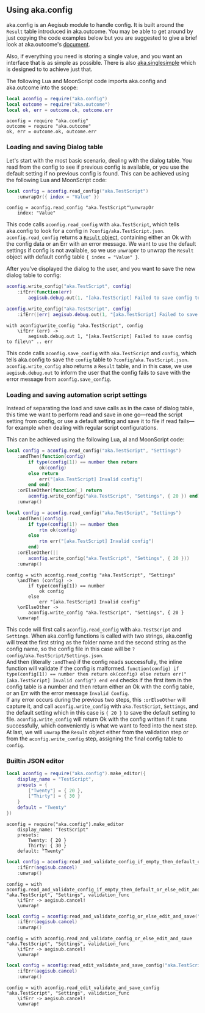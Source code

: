 ## Using aka.config

aka.config is an Aegisub module to handle config. It is built around the `Result` table introduced in aka.outcome. You may be able to get around by just copying the code examples below but you are suggested to give a brief look at aka.outcome's [document](Using%20aka.outcome.md).  

Also, if everything you need is storing a single value, and you want an interface that is as simple as possible. There is also [aka.singlesimple](Using%20aka.singlesimple.md) which is designed to to achieve just that.  

The following Lua and MoonScript code imports aka.config and aka.outcome into the scope:  
```lua
local aconfig = require("aka.config")
local outcome = require("aka.outcome")
local ok, err = outcome.ok, outcome.err
```
```moon
aconfig = require "aka.config"
outcome = require "aka.outcome"
ok, err = outcome.ok, outcome.err
```

### Loading and saving Dialog table

Let's start with the most basic scenario, dealing with the dialog table. You read from the config to see if previous config is available, or you use the default setting if no previous config is found. This can be achieved using the following Lua and MoonScript code:    
```lua
local config = aconfig.read_config("aka.TestScript")
    :unwrapOr({ index = "Value" })
```
```moon
config = aconfig.read_config "aka.TestScript"\unwrapOr
    index: "Value"
```
This code calls `aconfig.read_config` with `aka.TestScript`, which tells aka.config to look for a config in `?config/aka.TestScript.json`. `aconfig.read_config` returns a [`Result` object](Understanding%20aka.outcome), containing either an Ok with the config data or an Err with an error message. We want to use the default settings if config is not available, so we use `unwrapOr` to unwrap the `Result` object with default config table `{ index = "Value" }`.  

After you've displayed the dialog to the user, and you want to save the new dialog table to config:  
```lua
aconfig.write_config("aka.TestScript", config)
    :ifErr(function(err)
        aegisub.debug.out(1, "[aka.TestScript] Failed to save config to file\n" .. err) end)
```
```lua
aconfig.write_config("aka.TestScript", config)
    :ifErr(|err| aegisub.debug.out(1, "[aka.TestScript] Failed to save config to file\n" .. err))
```
```moon
with aconfig\write_config "aka.TestScript", config
    \ifErr (err) ->
        aegisub.debug.out 1, "[aka.TestScript] Failed to save config to file\n" .. err
```
This code calls `aconfig.save_config` with `aka.TestScript` and `config`, which tells aka.config to save the `config` table to `?config/aka.TestScript.json`. `aconfig.write_config` also returns a `Result` table, and in this case, we use `aegisub.debug.out` to inform the user that the config fails to save with the error message from `aconfig.save_config`.  

### Loading and saving automation script settings

Instead of separating the load and save calls as in the case of dialog table, this time we want to perform read and save in one go—read the script setting from config, or use a default setting and save it to file if read fails—for example when dealing with regular script configurations.  

This can be achieved using the following Lua, al and MoonScript code:  
```lua
local config = aconfig.read_config("aka.TestScript", "Settings")
    :andThen(function(config)
        if type(config[1]) == number then return
            ok(config)
        else return
            err("[aka.TestScript] Invalid config")
        end end)
    :orElseOther(function(_) return
        aconfig.write_config("aka.TestScript", "Settings", { 20 }) end)
    :unwrap()
```
```lua
local config = aconfig.read_config("aka.TestScript", "Settings")
    :andThen(|config|
        if type(config[1]) == number then
            rtn ok(config)
        else
            rtn err("[aka.TestScript] Invalid config")
        end)
    :orElseOther(||
        aconfig.write_config("aka.TestScript", "Settings", { 20 }))
    :unwrap()
```
```moon
config = with aconfig.read_config "aka.TestScript", "Settings"
    \andThen (config) ->
        if type(config[1]) == number
            ok config
        else
            err "[aka.TestScript] Invalid config"
    \orElseOther ->
        aconfig.write_config "aka.TestScript", "Settings", { 20 }
    \unwrap!
```
This code will first calls `aconfig.read_config` with `aka.TestScript` and `Settings`. When aka.config functions is called with two strings, aka.config will treat the first string as the folder name and the second string as the config name, so the config file in this case will be `?config/aka.TestScript/Settings.json`.  
And then (literally `:andThen`) if the config reads successfully, the inline function will validate if the config is malformed. `function(config) if type(config[1]) == number then return ok(config) else return err("[aka.TestScript] Invalid config") end end` checks if the first item in the config table is a number and then return either an Ok with the config table, or an Err with the error message `Invalid Config`.  
If any error occurs during the previous two steps, this `:orElseOther` will capture it, and call `aconfig.write_config` with `aka.TestScript`, `Settings`, and the default setting which in this case is `{ 20 }` to save the default setting to file. `aconfig.write_config` will return Ok with the config written if it runs successfully, which conveniently is what we want to feed into the next step.  
At last, we will `unwrap` the `Result` object either from the validation step or from the `aconfig.write_config` step, assigning the final config table to `config`.  

### Builtin JSON editor

```lua
local aconfig = require("aka.config").make_editor({
    display_name = "TestScript",
    presets = {
        ["Twenty"] = { 20 },
        ["Thirty"] = { 30 }
    }
    default = "Twenty"
})
```
```moon
aconfig = require("aka.config").make_editor
    display_name: "TestScript"
    presets:
        Twenty: { 20 }
        Thirty: { 30 }
    default: "Twenty"
```

```lua
local config = aconfig:read_and_validate_config_if_empty_then_default_or_else_edit_and_save("aka.TestScript", "Settings", validation_func)
    :ifErr(aegisub.cancel)
    :unwrap()
```
```moon
config = with aconfig.read_and_validate_config_if_empty_then_default_or_else_edit_and_save "aka.TestScript", "Settings", validation_func
    \ifErr -> aegisub.cancel!
    \unwrap!
```

```lua
local config = aconfig:read_and_validate_config_or_else_edit_and_save("aka.TestScript", "Settings", validation_func)
    :ifErr(aegisub.cancel)
    :unwrap()
```
```moon
config = with aconfig.read_and_validate_config_or_else_edit_and_save "aka.TestScript", "Settings", validation_func
    \ifErr -> aegisub.cancel!
    \unwrap!
```

```lua
local config = aconfig:read_edit_validate_and_save_config("aka.TestScript", "Settings", validation_func)
    :ifErr(aegisub.cancel)
    :unwrap()
```
```moon
config = with aconfig.read_edit_validate_and_save_config "aka.TestScript", "Settings", validation_func
    \ifErr -> aegisub.cancel!
    \unwrap!
```
